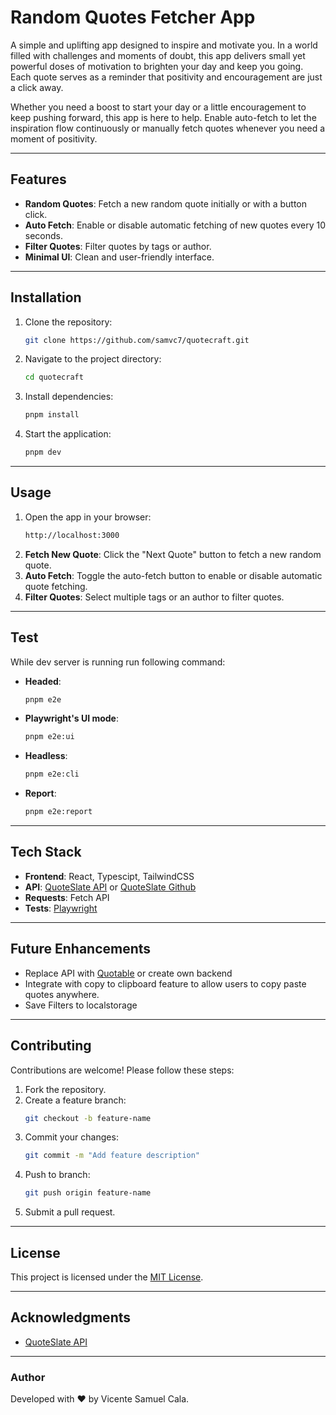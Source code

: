# Random Quotes Fetcher App

A simple and uplifting app designed to inspire and motivate you. In a world filled with challenges and moments of doubt, this app delivers small yet powerful doses of motivation to brighten your day and keep you going. Each quote serves as a reminder that positivity and encouragement are just a click away.

Whether you need a boost to start your day or a little encouragement to keep pushing forward, this app is here to help. Enable auto-fetch to let the inspiration flow continuously or manually fetch quotes whenever you need a moment of positivity.

---

## Features

- **Random Quotes**: Fetch a new random quote initially or with a button click.
- **Auto Fetch**: Enable or disable automatic fetching of new quotes every 10 seconds.
- **Filter Quotes**: Filter quotes by tags or author. 
- **Minimal UI**: Clean and user-friendly interface.

---

## Installation

1. Clone the repository:
   ```bash
   git clone https://github.com/samvc7/quotecraft.git
   ```
2. Navigate to the project directory:
    ```bash
    cd quotecraft
    ```
3. Install dependencies:
    ```bash
    pnpm install
    ```
4. Start the application:
    ```bash
    pnpm dev
    ```

---

## Usage

1. Open the app in your browser:
    ```bash
    http://localhost:3000
    ```
2. **Fetch New Quote**: Click the "Next Quote" button to fetch a new random quote.
3. **Auto Fetch**: Toggle the auto-fetch button to enable or disable automatic quote fetching.
4. **Filter Quotes**: Select multiple tags or an author to filter quotes.

---

## Test

While dev server is running run following command:
- **Headed**:
    ```bash
    pnpm e2e
    ```
- **Playwright's UI mode**:
    ```bash
    pnpm e2e:ui
    ```
- **Headless**:
    ```bash
    pnpm e2e:cli
    ```
- **Report**:
    ```bash
    pnpm e2e:report
    ```

---

## Tech Stack

- **Frontend**: React, Typescipt, TailwindCSS
- **API**: [QuoteSlate API](https://quoteslate.vercel.app/) or [QuoteSlate Github](https://github.com/Musheer360/QuoteSlate)
- **Requests**: Fetch API
- **Tests**: [Playwright](https://playwright.dev/)

---

## Future Enhancements

- Replace API with [Quotable](https://github.com/lukePeavey/quotable) or create own backend
- Integrate with copy to clipboard feature to allow users to copy paste quotes anywhere.
- Save Filters to localstorage

---

## Contributing

Contributions are welcome! Please follow these steps:

1. Fork the repository.
2. Create a feature branch:
    ```bash
    git checkout -b feature-name
    ```
3. Commit your changes:
    ```bash
    git commit -m "Add feature description"
    ```
4. Push to branch:
    ```bash
    git push origin feature-name
    ```
5. Submit a pull request.

---

## License
This project is licensed under the [MIT License](LICENSE).

---

## Acknowledgments

- [QuoteSlate API](https://quoteslate.vercel.app/)

---

### Author

Developed with ❤️ by Vicente Samuel Cala.
